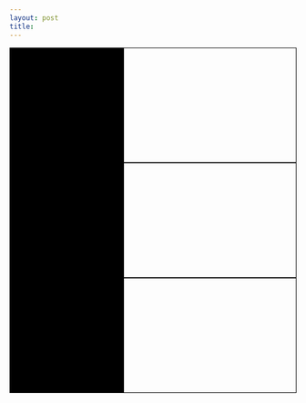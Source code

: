 ```yaml
---
layout: post
title: 
---
```

<style>
  .container { position:relative; padding:0 0 0 0; }
#sidebar {
    position:absolute;
    top:0; bottom:200px; left:0;
    width:200px;
    height:100%;
    background:#000;
}

#header { border:1px solid #000; width:100% - 200px; height: 200px; position: relative; align: right; margin-right: auto;
    margin:0 0 0 200px;
}
#content { border:1px solid #000; width:100% - 200px; height: 200px; position: relative; align: right; margin-right: auto;
    margin:0 0 0 200px;
}
#footer { border:1px solid #000; width:100% - 200px; height: 200px; position: relative; align: right; margin-right: auto;
    margin:0 0 0 200px;
}
</style>

<div class="container">
    <div id="sidebar"></div>
    <div id="header"></div>
    <div id="content"></div>
    <div id="footer"></div>
</div>
